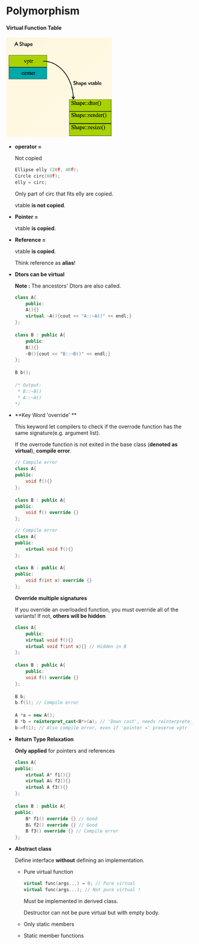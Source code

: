 # Polymorphism

#### Virtual Function Table

<img src="Polymorphism.assets/image-20240516123704382.png" alt="image-20240516123704382" style="zoom: 33%;" />

* **operator =**

  Not copied

  ```cpp
  Ellipse elly (20f, 40f);
  Circle circ(60f);
  elly = circ;
  ```

  Only part of circ that fits elly are copied.

  vtable **is not copied**.

* **Pointer =**

  vtable **is copied**.

* **Reference =**

  vtable **is copied**.

  Think reference as **alias**!

* **Dtors can be virtual**

  **Note :** The ancestors' Dtors are also called.

  ```cpp
  class A{
      public:
      A(){}
      virtual ~A(){cout << "A::~A()" << endl;}
  };
  
  class B : public A{
      public:
      B(){}
      ~B(){cout << "B::~B()" << endl;}
  };
  
  B b();
  
  /* Output:
   * B::~B()
   * A::~A()
  */
  ```

* **Key Word 'override' **

  This keyword let compilers to check if the overrode function has the same signature(e.g. argument list).

  If the overrode function is not exited in the base class (**denoted as virtual**), **compile error**.

  ```cpp
  // Compile error
  class A{
  public:
      void f(){}
  };
  
  class B : public A{
  public:
      void f() override {}
  };
  ```

  ```cpp
  // Compile error
  class A{
  public:
      virtual void f(){}
  };
  
  class B : public A{
  public:
      void f(int x) override {}
  };
  ```

  **Override multiple signatures**

  If you override an overloaded function, you must override all of the variants!
  If not, **others will be hidden**

  ```cpp
  class A{
      public:
      virtual void f(){}
      virtual void f(int x){} // Hidden in B
  };
  
  class B : public A{
      public:
      void f() override {}
  };
  
  B b;
  b.f(1); // Compile error
  
  A *a = new A();
  B *b = reinterpret_cast<B*>(a); // 'Down cast', needs reinterprete_cast
  b->f(1); // Also compile error, even if 'pointer =' preserve vptr
  ```

* **Return Type Relaxation**

  **Only applied** for pointers and references

  ```cpp
  class A{
  public:
      virtual A* f1(){}
      virtual A& f2(){}
      virtual A f3(){}
  };
  
  class B : public A{
  public:
      B* f1() override {} // Good
      B& f2() override {} // Good
      B f3() override {} // Compile error
  };
  ```

* **Abstract class**

  Define interface **without** defining an implementation.

  * Pure virtual function

    ```cpp
    virtual func(args...) = 0; // Pure virtual
    virtual func(args...); // Not pure virtual !
    ```

    Must be implemented in derived class.

    Destructor can not be pure virtual but with empty body.

  * Only static members

  * Static member functions

  

